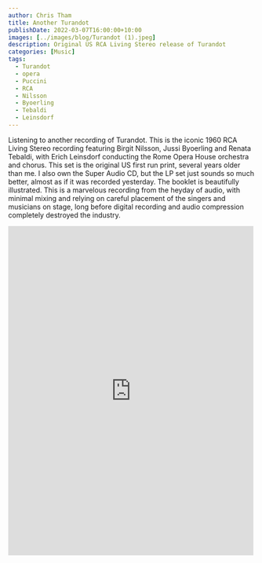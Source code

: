 ```yaml
---
author: Chris Tham
title: Another Turandot
publishDate: 2022-03-07T16:00:00+10:00
images: [../images/blog/Turandot (1).jpeg]
description: Original US RCA Living Stereo release of Turandot
categories: [Music]
tags:
  - Turandot
  - opera
  - Puccini
  - RCA
  - Nilsson
  - Byoerling
  - Tebaldi
  - Leinsdorf
---
```

Listening to another recording of Turandot. This is the iconic 1960 RCA Living Stereo recording featuring Birgit Nilsson, Jussi Byoerling and Renata Tebaldi, with Erich Leinsdorf conducting the Rome Opera House orchestra and chorus.
This set is the original US first run print, several years older than me. I also own the Super Audio CD, but the LP set just sounds so much better, almost as if it was recorded yesterday. The booklet is beautifully illustrated.
This is a marvelous recording from the heyday of audio, with minimal mixing and relying on careful placement of the singers and musicians on stage, long before digital recording and audio compression completely destroyed the industry.

<iframe src="https://www.facebook.com/plugins/post.php?href=https%3A%2F%2Fwww.facebook.com%2Fchris1.tham%2Fposts%2Fpfbid02aCxJf9twk4uze15weszh5MAH542dgUTLmHfvmUtpub3iuzhGmw6WeyAJyFfsAL2Gl&show_text=true&width=500" width="500" height="671" style="border:none;overflow:hidden" scrolling="no" frameborder="0" allowfullscreen="true" allow="autoplay; clipboard-write; encrypted-media; picture-in-picture; web-share"></iframe>
